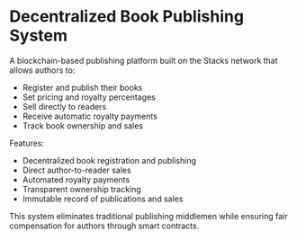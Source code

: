# Decentralized Book Publishing System

A blockchain-based publishing platform built on the Stacks network that allows authors to:

- Register and publish their books
- Set pricing and royalty percentages
- Sell directly to readers
- Receive automatic royalty payments
- Track book ownership and sales

Features:
- Decentralized book registration and publishing
- Direct author-to-reader sales
- Automated royalty payments
- Transparent ownership tracking
- Immutable record of publications and sales

This system eliminates traditional publishing middlemen while ensuring fair compensation for authors through smart contracts.
